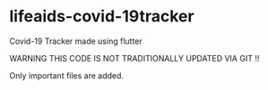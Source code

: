 # lifeaids-covid-19tracker
Covid-19 Tracker made using flutter


WARNING THIS CODE IS NOT TRADITIONALLY UPDATED VIA GIT !!

Only important files are added.


